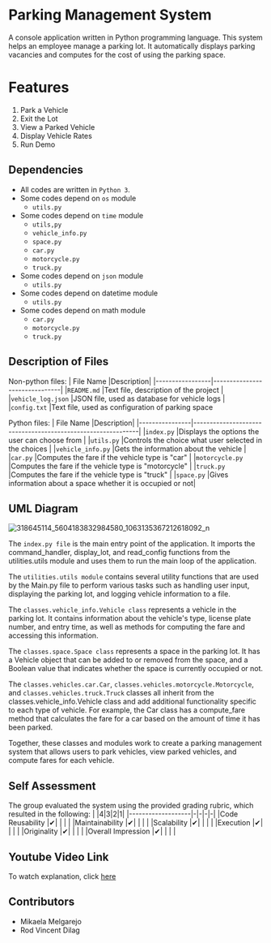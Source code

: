 # Parking Management System
A console application written in Python programming language. This system helps an employee manage a parking lot. It automatically displays parking vacancies and computes for the cost of using the parking space. 


# Features
1. Park a Vehicle
2. Exit the Lot
3. View a Parked Vehicle
4. Display Vehicle Rates
5. Run Demo


## Dependencies
 - All codes are written in `Python 3`.
 - Some codes depend on `os` module
	- `utils.py`  
 - Some codes depend on `time` module
	 - `utils,py`
	 - `vehicle_info.py`
	 - `space.py`
	 - `car.py`
	 - `motorcycle.py`
	 - `truck.py`
 - Some codes depend on `json` module
	 - `utils.py`
 - Some codes depend on datetime module
	 - `utils.py`
 - Some codes depend on math module
	 - `car.py`
	 - `motorcycle.py`
	 - `truck.py`

## Description of Files

Non-python files:
|      File Name  |Description|
|-----------------|-------------------------------|
|`README.md`   	  |Text file, description of the project            |
|`vehicle_log.json` |JSON file, used as database for vehicle logs            |
|`config.txt`       |Text file, used as configuration of parking space

Python files:
|     File Name  |Description|
|----------------|-------------------------------------------------------------|
|`index.py`   	 |Displays the options the user can choose from         	   |
|`utils.py` 	 	|Controls the choice what user selected in the choices 	   |
|`vehicle_info.py` |Gets the information about the vehicle				 	   |
|`car.py`			 |Computes the fare if the vehicle type is "car"				   |
|`motorcycle.py`	 |Computes the fare if the vehicle type is "motorcycle"		   |
|`truck.py`		 |Computes the fare if the vehicle type is "truck"			   |
|`space.py`		 |Gives information about a space whether it is occupied or not|

## UML Diagram
![318645114_5604183832984580_1063135367212618092_n](https://user-images.githubusercontent.com/114204913/206947287-c0c2de0f-5637-4392-99a6-a18a662cb04c.png)
    
The `index.py file` is the main entry point of the application. It imports the command_handler, 
display_lot, and read_config functions from the utilities.utils module and uses them to run 
the main loop of the application.

The `utilities.utils module` contains several utility functions that are used by the Main.py file 
to perform various tasks such as handling user input, displaying the parking lot, and logging 
vehicle information to a file.

The `classes.vehicle_info.Vehicle class` represents a vehicle in the parking lot. It contains 
information about the vehicle's type, license plate number, and entry time, as well as methods 
for computing the fare and accessing this information.

The `classes.space.Space class` represents a space in the parking lot. It has a Vehicle object 
that can be added to or removed from the space, and a Boolean value that indicates whether the 
space is currently occupied or not.

The `classes.vehicles.car.Car`, `classes.vehicles.motorcycle.Motorcycle`, and 
`classes.vehicles.truck.Truck` classes all inherit from the classes.vehicle_info.Vehicle class 
and add additional functionality specific to each type of vehicle. For example, the Car class 
has a compute_fare method that calculates the fare for a car based on the amount of time it has 
been parked.

Together, these classes and modules work to create a parking management system that 
allows users to park vehicles, view parked vehicles, and compute fares for each vehicle.


## Self Assessment
The group evaluated the system using the provided grading rubric, which resulted in the following:
|       			|4|3|2|1|
|-------------------|-|-|-|-|
|Code Reusability 	|✔| | | |
|Maintainability	|✔| | | |
|Scalability		|✔| | | |
|Execution		|✔| | | | 
|Originality	 	|✔| | | |
|Overall Impression	|✔| | | |

## Youtube Video Link
To watch explanation, click [here](https://www.youtube.com/watch?v=uxXS-KZAYOI)

## Contributors

 - Mikaela Melgarejo
 - Rod Vincent Dilag

